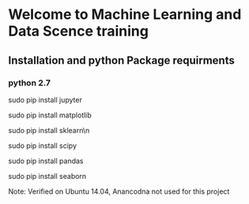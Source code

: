 # Welcome to Machine Learning and Data Scence training

## Installation and python Package requirments 
### python 2.7
 <p> sudo pip install jupyter
 <p> sudo pip install matplotlib
 <p> sudo pip install sklearn\n
 <p> sudo pip install scipy
 <p> sudo pip install pandas
 <p> sudo pip install seaborn

Note: Verified on Ubuntu 14.04, Anancodna not used for this project

